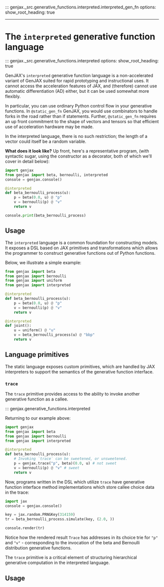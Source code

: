 ::: genjax._src.generative_functions.interpreted.interpreted_gen_fn
    options:
      show_root_heading: true

---
# The `interpreted` generative function language

::: genjax._src.generative_functions.interpreted
    options:
      show_root_heading: true

GenJAX's `interpreted` generative function language is a non-accelerated variant of GenJAX
suited for rapid prototyping and instructional uses. It cannot access the acceleration
features of JAX, and (therefore) cannot use automatic differentiation (AD) either, but it
can be used somewhat more flexibly.

In particular, you can use ordinary Python control flow in your generative functions.
In `@static_gen_fn` GenJAX, you would use combinators to handle forks in the road rather than
if statements. Further, `@static_gen_fn` requires an up front commitment to the shape of vectors
and tensors so that efficient use of acceleration hardware may be made.

In the interpreted language, there is no such restriction; the length of a vector
could itself be a random variable.

**What does it look like?**
Up front, here's a representative program, (with syntactic sugar, using the constructor as a decorator, both of which we'll cover in detail below):

```python exec="yes" source="tabbed-left" session="ex-trace"
import genjax
from genjax import beta, bernoulli, interpreted
console = genjax.console()

@interpreted
def beta_bernoulli_process(u):
    p = beta(0.0, u) @ "p"
    v = bernoulli(p) @ "v"
    return v

console.print(beta_bernoulli_process)
```

## Usage

The `interpreted` language is a common foundation for constructing models. It exposes a DSL based on JAX primitives and transformations which allows the programmer to construct generative functions out of Python functions.

Below, we illustrate a simple example:

```python
from genjax import beta
from genjax import bernoulli
from genjax import uniform
from genjax import interpreted

@interpreted
def beta_bernoulli_process(u):
    p = beta(0.0, u) @ "p"
    v = bernoulli(p) @ "v"
    return v

@interpreted
def joint():
    u = uniform() @ "u"
    v = beta_bernoulli_process(u) @ "bbp"
    return v
```

## Language primitives

The static language exposes custom primitives, which are handled by JAX interpreters to support the semantics of the generative function interface.

### `trace`

The `trace` primitive provides access to the ability to invoke another generative function as a callee.

::: genjax.generative_functions.interpreted

Returning to our example above:


```python exec="yes" source="tabbed-left" session="ex-trace"
import genjax
from genjax import beta
from genjax import bernoulli
from genjax import interpreted

@interpreted
def beta_bernoulli_process(u):
    # Invoking `trace` can be sweetened, or unsweetened.
    p = genjax.trace("p", beta)(0.0, u) # not sweet
    v = bernoulli(p) @ "v" # sweet
    return v
```

Now, programs written in the DSL which utilize `trace` have generative function interface method implementations which store callee choice data in the trace:

```python exec="yes" source="tabbed-left" session="ex-trace"
import jax
console = genjax.console()

key = jax.random.PRNGKey(314159)
tr = beta_bernoulli_process.simulate(key, (2.0, ))

console.render(tr)
```

Notice how the rendered result `Trace` has addresses in its choice trie for `"p"` and `"v"` - corresponding to the invocation of the beta and Bernoulli distribution generative functions.

The `trace` primitive is a critical element of structuring hierarchical generative computation in the interpreted language.

## Usage
